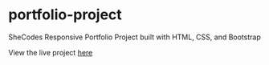 # portfolio-project
 SheCodes Responsive Portfolio Project built with HTML, CSS, and Bootstrap
 
 View the live project [here](https://elastic-northcutt-d2a9e0.netlify.app/)
